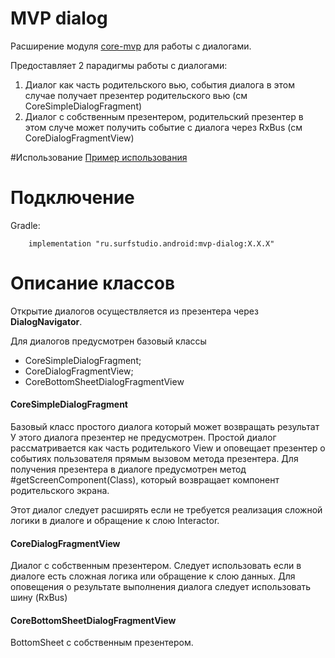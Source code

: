 # MVP dialog
Расширение модуля [core-mvp](../core-mvp/README.md) для работы с диалогами.

Предоставляет 2 парадигмы работы с диалогами:

1. Диалог как часть родительского вью, события диалога в этом случае получает презентер родительского вью (см CoreSimpleDialogFragment)
2. Диалог с собственным презентером, родительский презентер в этом случе может получить событие с диалога через RxBus (см CoreDialogFragmentView)

#Использование
[Пример использования](../mvp-dialog-sample)


# Подключение
Gradle:
```
    implementation "ru.surfstudio.android:mvp-dialog:X.X.X"
```

# Описание классов

Открытие диалогов осуществляется из презентера через **DialogNavigator**.

Для диалогов предусмотрен базовый классы
- CoreSimpleDialogFragment;
- CoreDialogFragmentView;
- CoreBottomSheetDialogFragmentView

#### CoreSimpleDialogFragment
Базовый класс простого диалога который может возвращать результат
У этого диалога презентер не предусмотрен.
Простой диалог рассматривается как часть родителького View и оповещает презентер о событиях
пользователя прямым вызовом метода презентера.
Для получения презентера в диалоге предусмотрен метод #getScreenComponent(Class),
который возвращает компонент родительского экрана.

Этот диалог следует расширять если не требуется реализация сложной логики в диалоге и обращение
к слою Interactor.

#### CoreDialogFragmentView
Диалог с собственным презентером.
Следует использовать если в диалоге есть сложная логика или обращение к слою данных.
Для оповещения о результате выполнения диалога следует использовать шину (RxBus)

#### CoreBottomSheetDialogFragmentView

BottomSheet с собственным презентером.
